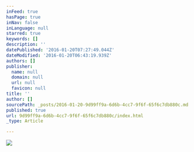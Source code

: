 ```yaml
---
inFeed: true
hasPage: true
inNav: false
inLanguage: null
starred: true
keywords: []
description: ''
datePublished: '2016-01-20T07:27:49.044Z'
dateModified: '2016-01-20T06:43:19.939Z'
authors: []
publisher:
  name: null
  domain: null
  url: null
  favicon: null
title: ''
author: []
sourcePath: _posts/2016-01-20-9d99ff9a-6d6b-4cc7-9f6f-65f6c7db880c.md
published: true
url: 9d99ff9a-6d6b-4cc7-9f6f-65f6c7db880c/index.html
_type: Article

---
```

![](https://the-grid-user-content.s3-us-west-2.amazonaws.com/ebac51a9-f6ac-45d8-a972-b89fe1e71dfd.jpg)